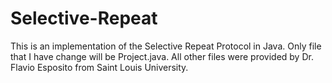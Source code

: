 # Selective-Repeat
This is an implementation of the Selective Repeat Protocol in Java. Only file that I have change will be Project.java. All other files were provided by Dr. Flavio Esposito from Saint Louis University.
